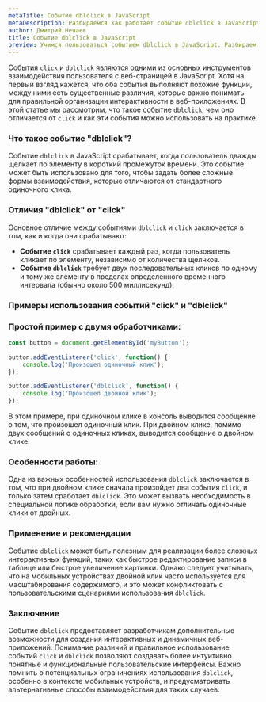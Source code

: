```yaml
---
metaTitle: Событие dblclick в JavaScript
metaDescription: Разбираемся как работает событие dblclick в JavaScript
author: Дмитрий Нечаев
title: Событие dblclick в JavaScript
preview: Учимся пользоваться событием dblclick в JavaScript. Разбираем примеры использования
---
```


События `click` и `dblclick` являются одними из основных инструментов взаимодействия пользователя с веб-страницей в JavaScript. Хотя на первый взгляд кажется, что оба события выполняют похожие функции, между ними есть существенные различия, которые важно понимать для правильной организации интерактивности в веб-приложениях. В этой статье мы рассмотрим, что такое событие `dblclick`, чем оно отличается от `click` и как эти события можно использовать на практике.

### Что такое событие "dblclick"?

Событие `dblclick` в JavaScript срабатывает, когда пользователь дважды щелкает по элементу в короткий промежуток времени. Это событие может быть использовано для того, чтобы задать более сложные формы взаимодействия, которые отличаются от стандартного одиночного клика.

### Отличия "dblclick" от "click"

Основное отличие между событиями `dblclick` и `click` заключается в том, как и когда они срабатывают:

- **Событие `click`** срабатывает каждый раз, когда пользователь кликает по элементу, независимо от количества щелчков.
- **Событие `dblclick`** требует двух последовательных кликов по одному и тому же элементу в пределах определенного временного интервала (обычно около 500 миллисекунд).

### Примеры использования событий "click" и "dblclick"

### Простой пример с двумя обработчиками:

```jsx
const button = document.getElementById('myButton');

button.addEventListener('click', function() {
    console.log('Произошел одиночный клик');
});

button.addEventListener('dblclick', function() {
    console.log('Произошел двойной клик');
});

```

В этом примере, при одиночном клике в консоль выводится сообщение о том, что произошел одиночный клик. При двойном клике, помимо двух сообщений о одиночных кликах, выводится сообщение о двойном клике.

### Особенности работы:

Одна из важных особенностей использования `dblclick` заключается в том, что при двойном клике сначала произойдет два события `click`, и только затем сработает `dblclick`. Это может вызвать необходимость в специальной логике обработки, если вам нужно отличать одиночные клики от двойных.

### Применение и рекомендации

Событие `dblclick` может быть полезным для реализации более сложных интерактивных функций, таких как быстрое редактирование записи в таблице или быстрое увеличение картинки. Однако следует учитывать, что на мобильных устройствах двойной клик часто используется для масштабирования содержимого, и это может конфликтовать с пользовательскими сценариями использования `dblclick`.

### Заключение

Событие `dblclick` предоставляет разработчикам дополнительные возможности для создания интерактивных и динамичных веб-приложений. Понимание различий и правильное использование событий `click` и `dblclick` позволяют создавать более интуитивно понятные и функциональные пользовательские интерфейсы. Важно помнить о потенциальных ограничениях использования `dblclick`, особенно в контексте мобильных устройств, и предусматривать альтернативные способы взаимодействия для таких случаев.
